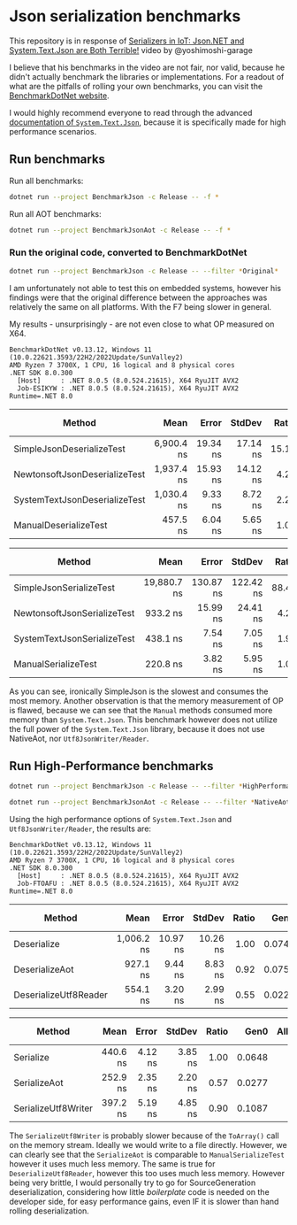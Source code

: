 # Json serialization benchmarks

This repository is in response of [Serializers in IoT: Json.NET and System.Text.Json are Both Terrible!](https://youtu.be/ZkqcNQifSgI) video by @yoshimoshi-garage

I believe that his benchmarks in the video are not fair, nor valid, because he didn't actually benchmark the libraries or implementations.
For a readout of what are the pitfalls of rolling your own benchmarks, you can visit the [BenchmarkDotNet website](https://benchmarkdotnet.org/index.html#reliability).

I would highly recommend everyone to read through the advanced [documentation of `System.Text.Json`](https://learn.microsoft.com/en-us/dotnet/standard/serialization/system-text-json/use-utf8jsonwriter), because it is specifically made for high performance scenarios.

## Run benchmarks

Run all benchmarks:

``` bash
dotnet run --project BenchmarkJson -c Release -- -f *
```
Run all AOT benchmarks:

``` bash
dotnet run --project BenchmarkJsonAot -c Release -- -f *
```

### Run the original code, converted to BenchmarkDotNet

``` bash
dotnet run --project BenchmarkJson -c Release -- --filter *Original*
```

I am unfortunately not able to test this on embedded systems, however his findings were that the original difference between the approaches was relatively the same on all platforms. With the F7 being slower in general.

My results - unsurprisingly - are not even close to what OP measured on X64.
```
BenchmarkDotNet v0.13.12, Windows 11 (10.0.22621.3593/22H2/2022Update/SunValley2)
AMD Ryzen 7 3700X, 1 CPU, 16 logical and 8 physical cores
.NET SDK 8.0.300
  [Host]     : .NET 8.0.5 (8.0.524.21615), X64 RyuJIT AVX2
  Job-ESIKYW : .NET 8.0.5 (8.0.524.21615), X64 RyuJIT AVX2
Runtime=.NET 8.0  
```
| Method                        | Mean       | Error    | StdDev   | Ratio | RatioSD | Gen0   | Gen1   | Allocated | Alloc Ratio |
|------------------------------ |-----------:|---------:|---------:|------:|--------:|-------:|-------:|----------:|------------:|
| SimpleJsonDeserializeTest     | 6,900.4 ns | 19.34 ns | 17.14 ns | 15.10 |    0.20 | 0.4044 |      - |    3432 B |        3.61 |
| NewtonsoftJsonDeserializeTest | 1,937.4 ns | 15.93 ns | 14.12 ns |  4.24 |    0.06 | 0.3700 | 0.0038 |    3120 B |        3.28 |
| SystemTextJsonDeserializeTest | 1,030.4 ns |  9.33 ns |  8.72 ns |  2.25 |    0.03 | 0.0744 |      - |     632 B |        0.66 |
| ManualDeserializeTest         |   457.5 ns |  6.04 ns |  5.65 ns |  1.00 |    0.00 | 0.1135 |      - |     952 B |        1.00 |

| Method                      | Mean        | Error     | StdDev    | Ratio | RatioSD | Gen0   | Allocated | Alloc Ratio |
|---------------------------- |------------:|----------:|----------:|------:|--------:|-------:|----------:|------------:|
| SimpleJsonSerializeTest     | 19,880.7 ns | 130.87 ns | 122.42 ns | 88.41 |    2.07 | 0.5188 |    4457 B |        5.74 |
| NewtonsoftJsonSerializeTest |    933.2 ns |  15.99 ns |  24.41 ns |  4.23 |    0.14 | 0.2260 |    1896 B |        2.44 |
| SystemTextJsonSerializeTest |    438.1 ns |   7.54 ns |   7.05 ns |  1.95 |    0.04 | 0.0648 |     544 B |        0.70 |
| ManualSerializeTest         |    220.8 ns |   3.82 ns |   5.95 ns |  1.00 |    0.00 | 0.0925 |     776 B |        1.00 |

As you can see, ironically SimpleJson is the slowest and consumes the most memory. Another observation is that the memory measurement of OP is flawed, because we can see that the `Manual` methods consumed more memory than `System.Text.Json`. This benchmark however does not utilize the full power of the `System.Text.Json` library, because it does not use NativeAot, nor `Utf8JsonWriter/Reader`.

## Run High-Performance benchmarks
``` bash
dotnet run --project BenchmarkJson -c Release -- --filter *HighPerformance*
```
``` bash
dotnet run --project BenchmarkJsonAot -c Release -- --filter *NativeAot*
```
Using the high performance options of `System.Text.Json` and `Utf8JsonWriter/Reader`, the results are:
```
BenchmarkDotNet v0.13.12, Windows 11 (10.0.22621.3593/22H2/2022Update/SunValley2)
AMD Ryzen 7 3700X, 1 CPU, 16 logical and 8 physical cores
.NET SDK 8.0.300
  [Host]     : .NET 8.0.5 (8.0.524.21615), X64 RyuJIT AVX2
  Job-FTOAFU : .NET 8.0.5 (8.0.524.21615), X64 RyuJIT AVX2
Runtime=.NET 8.0  
```
| Method                | Mean       | Error    | StdDev   | Ratio | Gen0   | Allocated | Alloc Ratio |
|---------------------- |-----------:|---------:|---------:|------:|-------:|----------:|------------:|
| Deserialize           | 1,006.2 ns | 10.97 ns | 10.26 ns |  1.00 | 0.0744 |     632 B |        1.00 |
| DeserializeAot        |   927.1 ns |  9.44 ns |  8.83 ns |  0.92 | 0.0753 |     632 B |        1.00 |
| DeserializeUtf8Reader |   554.1 ns |  3.20 ns |  2.99 ns |  0.55 | 0.0229 |     192 B |        0.30 |

| Method              | Mean     | Error   | StdDev  | Ratio | Gen0   | Allocated | Alloc Ratio |
|-------------------- |---------:|--------:|--------:|------:|-------:|----------:|------------:|
| Serialize           | 440.6 ns | 4.12 ns | 3.85 ns |  1.00 | 0.0648 |     544 B |        1.00 |
| SerializeAot        | 252.9 ns | 2.35 ns | 2.20 ns |  0.57 | 0.0277 |     232 B |        0.43 |
| SerializeUtf8Writer | 397.2 ns | 5.19 ns | 4.85 ns |  0.90 | 0.1087 |     912 B |        1.68 |

The `SerializeUtf8Writer` is probably slower because of the `ToArray()` call on the memory stream. Ideally we would write to a file directly.
However, we can clearly see that the `SerializeAot` is comparable to `ManualSerializeTest` however it uses much less memory. The same is true for `DeserializeUtf8Reader`, however this too uses much less memory. However being very brittle, I would personally try to go for SourceGeneration deserialization, considering how little *boilerplate* code is needed on the developer side, for easy performance gains, even IF it is slower than hand rolling deserialization.
